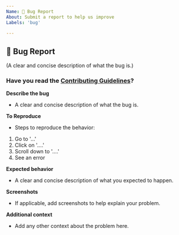 ```yaml
---
Name: 🐛 Bug Report
About: Submit a report to help us improve
Labels: 'bug'

---
```



## 🐛 Bug Report

(A clear and concise description of what the bug is.)

### Have you read the [Contributing Guidelines](https://github.com/AkashSingh3031/The-Complete-FAANG-Preparation/blob/master/CONTRIBUTING.md)?

**Describe the bug**
- A clear and concise description of what the bug is.

**To Reproduce**
- Steps to reproduce the behavior:
1. Go to '...'
2. Click on '....'
3. Scroll down to '....'
4. See an error

**Expected behavior**
- A clear and concise description of what you expected to happen.

**Screenshots**
- If applicable, add screenshots to help explain your problem.

<!-- **Desktop (please complete the following information):**
 - OS: [e.g. iOS]
 - Browser [e.g. chrome, safari]
 - Version [e.g. 22]

**Smartphone (please complete the following information):**
 - Device: [e.g. iPhone6]
 - OS: [e.g. iOS8.1]
 - Browser [e.g. stock browser, safari]
 - Version [e.g. 22] -->

**Additional context**
- Add any other context about the problem here.
